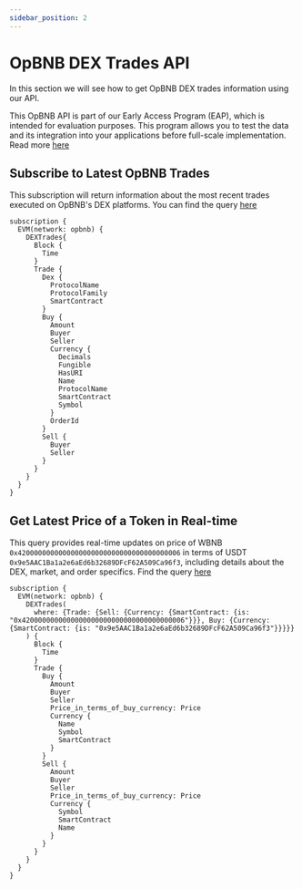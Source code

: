 ```yaml
---
sidebar_position: 2
---
```

# OpBNB DEX Trades API

<head>
<meta name="title" content="How to Get OpBNB Decentralized Exchange Data with DEX Trades API"/>
<meta name="description" content="Get on-chain data of any OpBNB based DEX through our DEX Trades API."/>
<meta name="keywords" content="OpBNB DEX Trades api,OpBNB DEX Trades python api,OpBNB DEX Trades token api,OpBNB Dex NFT api, DEX Trades scan api, DEX Trades api, DEX Trades api docs, DEX Trades crypto api, DEX Trades blockchain api,OpBNB network api, OpBNB web3 api"/>
<meta name="robots" content="index, follow"/>
<meta http-equiv="Content-Type" content="text/html; charset=utf-8"/>
<meta name="language" content="English"/>

<!-- Open Graph / Facebook -->

<meta property="og:type" content="website" />
<meta
  property="og:title"
  content="How to Get OpBNB Decentralized Exchange Data with DEX Trades API"
/>
<meta
  property="og:description"
  content="Get on-chain data of any OpBNB based DEX through our DEX Trades API."
/>

<!-- Twitter -->

<meta property="twitter:card" content="summary_large_image" />
<meta property="twitter:title" content="How to Get OpBNB Decentralized Exchange Data with DEX Trades API" />
<meta property="twitter:description" content="Get on-chain data of any OpBNB based DEX through our DEX Trades API." />
</head>



In this section we will see how to get OpBNB DEX trades information using our API.

This OpBNB API is part of our Early Access Program (EAP), which is intended for evaluation purposes. This program allows you to test the data and its integration into your applications before full-scale implementation. Read more [here](https://docs.bitquery.io/docs/graphql/dataset/EAP/)

## Subscribe to Latest OpBNB Trades

This subscription will return information about the most recent trades executed on OpBNB's DEX platforms.
You can find the query [here](https://ide.bitquery.io/Latest-trades-on-opBNB_2)

```
subscription {
  EVM(network: opbnb) {
    DEXTrades{
      Block {
        Time
      }
      Trade {
        Dex {
          ProtocolName
          ProtocolFamily
          SmartContract
        }
        Buy {
          Amount
          Buyer
          Seller
          Currency {
            Decimals
            Fungible
            HasURI
            Name
            ProtocolName
            SmartContract
            Symbol
          }
          OrderId
        }
        Sell {
          Buyer
          Seller
        }
      }
    }
  }
}

```

## Get Latest Price of a Token in Real-time

This query provides real-time updates on price of WBNB `0x4200000000000000000000000000000000000006` in terms of USDT `0x9e5AAC1Ba1a2e6aEd6b32689DFcF62A509Ca96f3`, including details about the DEX, market, and order specifics. Find the query [here](https://ide.bitquery.io/Price-of-WBNB-in-terms-of-USDT-on-opBNB)

```
subscription {
  EVM(network: opbnb) {
    DEXTrades(
      where: {Trade: {Sell: {Currency: {SmartContract: {is: "0x4200000000000000000000000000000000000006"}}}, Buy: {Currency: {SmartContract: {is: "0x9e5AAC1Ba1a2e6aEd6b32689DFcF62A509Ca96f3"}}}}}
    ) {
      Block {
        Time
      }
      Trade {
        Buy {
          Amount
          Buyer
          Seller
          Price_in_terms_of_buy_currency: Price
          Currency {
            Name
            Symbol
            SmartContract
          }
        }
        Sell {
          Amount
          Buyer
          Seller
          Price_in_terms_of_buy_currency: Price
          Currency {
            Symbol
            SmartContract
            Name
          }
        }
      }
    }
  }
}



```
